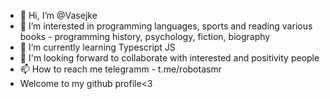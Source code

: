 - 👋 Hi, I’m @Vasejke
- 👀 I’m interested in programming languages, sports and reading various books - programming history, psychology, fiction, biography
- 🌱 I’m currently learning Typescript JS
- 💞️ I'm looking forward to collaborate with interested and positivity people
- 📫 How to reach me telegramm - t.me/robotasmr
- Welcome to my github profile<3
<!---
Vasejke/Vasejke is a ✨ special ✨ repository because its `README.md` (this file) appears on your GitHub profile.
You can click the Preview link to take a look at your changes.
--->
